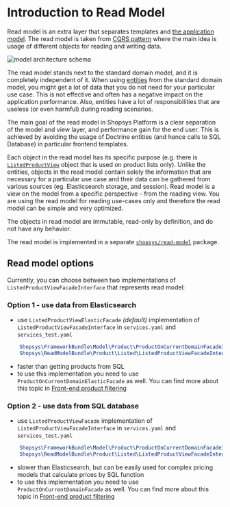 # Introduction to Read Model

Read model is an extra layer that separates templates and [the application model](./introduction-to-model-architecture.md).
The read model is taken from [CQRS pattern](https://martinfowler.com/bliki/CQRS.html) where the main idea is usage of different objects for reading and writing data.

![model architecture schema](./img/read-model-architecture.png 'Read model in Shopsys Platform architecture')

The read model stands next to the standard domain model, and it is completely independent of it. When using [entities](./entities.md) from the standard domain model, you might get a lot of data that you do not need for your particular use case.
This is not effective and often has a negative impact on the application performance.
Also, entities have a lot of responsibilities that are useless (or even harmful) during reading scenarios.

The main goal of the read model in Shopsys Platform is a clear separation of the model and view layer, and performance gain for the end user.
This is achieved by avoiding the usage of Doctrine entities (and hence calls to SQL Database) in particular frontend templates.

Each object in the read model has its specific purpose (e.g. there is [`ListedProductView`](https://github.com/shopsys/shopsys/blob/master/packages/read-model/src/Product/Listed/ListedProductView.php) object that is used on product lists only).
Unlike the entities, objects in the read model contain solely the information that are necessary for a particular use case
and their data can be gathered from various sources (eg. Elasticsearch storage, and session).
Read model is a view on the model from a specific perspective - from the reading view. You are using the read model for reading use-cases only and therefore the read model can be simple and very optimized.

The objects in read model are immutable, read-only by definition, and do not have any behavior.

The read model is implemented in a separate [`shopsys/read-model`](https://github.com/shopsys/read-model) package.

## Read model options

Currently, you can choose between two implementations of `ListedProductViewFacadeInterface` that represents read model:

### Option 1 - use data from Elasticsearch
- use `ListedProductViewElasticFacade` *(default)* implementation of `ListedProductViewFacadeInterface` in `services.yaml` and `services_test.yaml`
```yaml
    Shopsys\FrameworkBundle\Model\Product\ProductOnCurrentDomainFacadeInterface: '@Shopsys\FrameworkBundle\Model\Product\ProductOnCurrentDomainElasticFacade'
    Shopsys\ReadModelBundle\Product\Listed\ListedProductViewFacadeInterface: '@Shopsys\ReadModelBundle\Product\Listed\ListedProductViewElasticFacade'
```
- faster than getting products from SQL
- to use this implementation you need to use `ProductOnCurrentDomainElasticFacade` as well. You can find more about this topic in [Front-end product filtering](./front-end-product-filtering.md)

### Option 2 - use data from SQL database
- use `ListedProductViewFacade` implementation of `ListedProductViewFacadeInterface` in `services.yaml` and `services_test.yaml`
```yaml
    Shopsys\FrameworkBundle\Model\Product\ProductOnCurrentDomainFacadeInterface: '@Shopsys\FrameworkBundle\Model\Product\ProductOnCurrentDomainFacade'
    Shopsys\ReadModelBundle\Product\Listed\ListedProductViewFacadeInterface: '@Shopsys\ReadModelBundle\Product\Listed\ListedProductViewFacade'
```
- slower than Elasticsearch, but can be easily used for complex pricing models that calculate prices by SQL function
- to use this implementation you need to use `ProductOnCurrentDomainFacade` as well. You can find more about this topic in [Front-end product filtering](./front-end-product-filtering.md)
